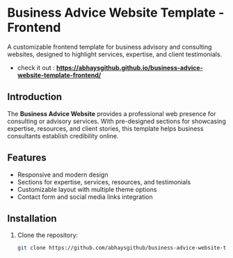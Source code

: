 # Business Advice Website Template - Frontend

A customizable frontend template for business advisory and consulting websites, designed to highlight services, expertise, and client testimonials.
- check it out : **https://abhaysgithub.github.io/business-advice-website-template-frontend/**

## Introduction

The **Business Advice Website** provides a professional web presence for consulting or advisory services. With pre-designed sections for showcasing expertise, resources, and client stories, this template helps business consultants establish credibility online.

## Features

- Responsive and modern design
- Sections for expertise, services, resources, and testimonials
- Customizable layout with multiple theme options
- Contact form and social media links integration

## Installation

1. Clone the repository:
   ```bash
   git clone https://github.com/abhaysgithub/business-advice-website-template-frontend.git
